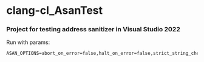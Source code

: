 # clang-cl_AsanTest

### Project for testing address sanitizer in Visual Studio 2022

Run with params:
```
ASAN_OPTIONS=abort_on_error=false,halt_on_error=false,strict_string_checks=true,alloc_dealloc_mismatch=true,verbosity=1,print_stats=true
```
